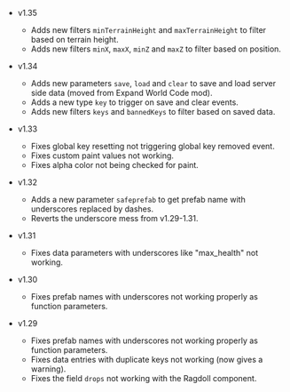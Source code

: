 - v1.35
  - Adds new filters `minTerrainHeight` and `maxTerrainHeight` to filter based on terrain height.
  - Adds new filters `minX`, `maxX`, `minZ` and `maxZ` to filter based on position.

- v1.34
  - Adds new parameters `save`, `load` and `clear` to save and load server side data (moved from Expand World Code mod).
  - Adds a new type `key` to trigger on save and clear events.
  - Adds new filters `keys` and `bannedKeys` to filter based on saved data.

- v1.33
  - Fixes global key resetting not triggering global key removed event.
  - Fixes custom paint values not working.
  - Fixes alpha color not being checked for paint.

- v1.32
  - Adds a new parameter `safeprefab` to get prefab name with underscores replaced by dashes.
  - Reverts the underscore mess from v1.29-1.31.

- v1.31
  - Fixes data parameters with underscores like "max_health" not working.

- v1.30
  - Fixes prefab names with underscores not working properly as function parameters.

- v1.29
  - Fixes prefab names with underscores not working properly as function parameters.
  - Fixes data entries with duplicate keys not working (now gives a warning).
  - Fixes the field `drops` not working with the Ragdoll component.
